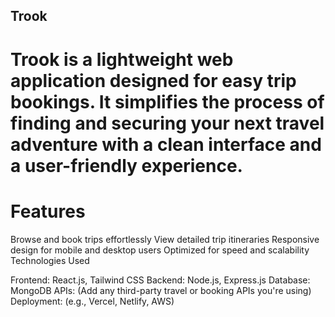 ## Trook

# Trook is a lightweight web application designed for easy trip bookings. It simplifies the process of finding and securing your next travel adventure with a clean interface and a user-friendly experience.

# Features

Browse and book trips effortlessly
View detailed trip itineraries
Responsive design for mobile and desktop users
Optimized for speed and scalability
Technologies Used

Frontend: React.js, Tailwind CSS
Backend: Node.js, Express.js
Database: MongoDB
APIs: (Add any third-party travel or booking APIs you're using)
Deployment: (e.g., Vercel, Netlify, AWS)
